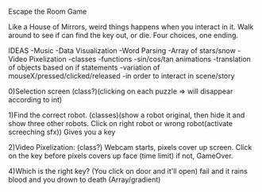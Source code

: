 Escape the Room Game

Like a House of Mirrors, weird things happens when you interact in it.
Walk around to see if can find the key out, or die.
Four choices, one ending.

IDEAS
  -Music
  -Data Visualization 
  -Word Parsing
  -Array of stars/snow
  -Video Pixelization
  -classes
  -functions
  -sin/cos/tan animations
  -translation of objects based on if statements
  -variation of mouseX/pressed/clicked/released
    -in order to interact in scene/story

0)Selection screen (class?)(clicking on each puzzle => will disappear according to int)

1)Find the correct robot. (classes)(show a robot original, then hide it and show three other robots. Click on right robot or wrong robot(activate screeching sfx)) Gives you a key

2)Video Pixelization: (class?)
  Webcam starts, pixels cover up screen. 
  Click on the key before pixels covers up face (time limit) if not, GameOver.

4)Which is the right key? (You click on door and it'll open) fail and it rains blood and you drown to death (Array/gradient)


